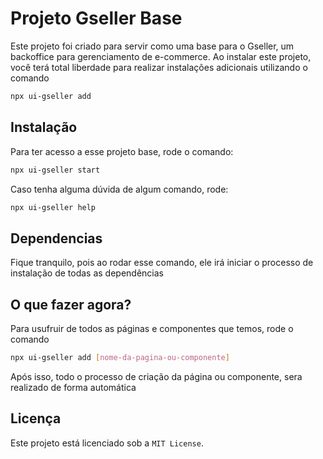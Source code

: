 # Projeto Gseller Base

Este projeto foi criado para servir como uma base para o Gseller, um backoffice para gerenciamento de e-commerce. Ao instalar este projeto, você terá total liberdade para realizar instalações adicionais utilizando o comando

```bash
npx ui-gseller add
```

## Instalação

Para ter acesso a esse projeto base, rode o comando:

```bash
npx ui-gseller start
```

Caso tenha alguma dúvida de algum comando, rode:

```bash
npx ui-gseller help
```

## Dependencias

Fique tranquilo, pois ao rodar esse comando, ele irá iniciar o processo de instalação de todas as dependências

## O que fazer agora?

Para usufruir de todos as páginas e componentes que temos, rode o comando

```bash
npx ui-gseller add [nome-da-pagina-ou-componente]
```

Após isso, todo o processo de criação da página ou componente, sera realizado de forma automática

## Licença

Este projeto está licenciado sob a `MIT License`.
